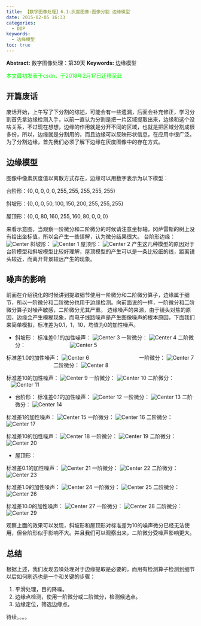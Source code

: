 ```yaml
---
title: 【数字图像处理】6.1:灰度图像-图像分割 边缘模型
date: 2015-02-05 16:33
categories:
  - DIP
keywords:
  - 边缘模型
toc: true
---
```

**Abstract:** 数字图像处理：第39天
**Keywords:** 边缘模型
<!--more-->
<font color="00FF00">本文最初发表于csdn，于2018年2月17日迁移至此</font>
## 开篇废话
废话开始，上午写了下分割的综述，可能会有一些遗漏，后面会补充修正，学习分割首先拿边缘检测入手，以前一直认为分割是把一片区域提取出来，边缘和这个没啥关系，不过现在想想，边缘的作用就是分开不同的区域，也就是把区域分割成很多份，所以，边缘就是分割用的，而且边缘可以反映形状信息，在应用中很广泛。为了分割边缘，首先我们必须了解下边缘在灰度图像中的存在方式。

## 边缘模型
图像中像素灰度值以离散方式存在，边缘可以用数字表示为以下模型：

台阶形：$\{0,0,0,0,0,255,255,255,255,255\}$

斜坡形：$\{0,0,0,50,100,150,200,255,255,255\}$

屋顶形：$\{0,0,80,160,255,160,80,0,0,0\}$

来看示意图，当观察一阶微分和二阶微分的时候请注意坐标轴，冈萨雷斯的树上没有给出坐标值，所以会产生一些误解，认为微分结果很大。
台阶形边缘：
![Center][]
斜坡形：
![Center 1][]
屋顶形：
![Center 2][]
产生这几种模型的原因对于台阶模型和斜坡模型比较好理解，屋顶模型的产生可以是一条比较细的线，距离镜头较近，而离开背景较远产生的现象。
## 噪声的影响
前面在介绍锐化的时候讲到提取细节使用一阶微分和二阶微分算子，边缘属于细节，所以一阶微分和二阶微分也用于边缘检测。向前面说的一样，一阶微分和二阶微分算子对噪声敏感，二阶微分尤其严重。
边缘噪声的来源，由于镜头对焦的原因，边缘会产生模糊现象，而电子线路噪声是产生图像噪声的根本原因，下面我们来简单模拟，标准差为0.1，1，10，均值为0的加性噪声。
 * 斜坡形：
标准差0.1的加性噪声：
![Center 3][]
一阶微分：
![Center 4][]
二阶微分：                             
![Center 5][]

标准差1.0的加性噪声：
![Center 6][]                                 
一阶微分：
![Center 7][]                               
二阶微分：
![Center 8][]


标准差10的加性噪声：
![Center 9][]
一阶微分：
![Center 10][]
二阶微分：               
![Center 11][]

 *  台阶形：
标准差0.1的加性噪声：
![Center 12][]
一阶微分：
![Center 13][]
二阶微分：
![Center 14][] 

标准差1的加性噪声：
![Center 15][]
一阶微分：
![Center 16][]
二阶微分：
![Center 17][] 

标准差10的加性噪声：
![Center 18][]
一阶微分：
![Center 19][]
二阶微分：
![Center 20][]

 *  屋顶形：

标准差0.1的加性噪声：
![Center 21][]
一阶微分：
![Center 22][]
二阶微分：
![Center 23][] 

标准差1.0的加性噪声：
![Center 24][]
一阶微分：
![Center 25][]
二阶微分：
![Center 26][] 

标准差10.0的加性噪声：
![Center 27][]
一阶微分：
![Center 28][]
二阶微分：
![Center 29][]

观察上面的效果可以发现，斜坡形和屋顶形对标准差为10的噪声微分已经无法使用，但台阶形似乎影响不大。并且我们可以观察出来，二阶微分受噪声影响更大。
## 总结
根据上述，我们发现去噪处理对于边缘提取是必要的，而用有检测算子检测到细节以后如何刷选也是一个和关键的步骤：

1. 平滑处理，目的降噪。
2. 边缘点检测，使用一阶微分或二阶微分，检测候选点。
3. 边缘定位，筛选边缘点。

待续。。。。



[Center]: https://tony4ai-1251394096.cos.ap-hongkong.myqcloud.com/blog_images/DIP-6-1-灰度图像-图像分割-边缘模型/20150205151021004.png
[Center 1]: https://tony4ai-1251394096.cos.ap-hongkong.myqcloud.com/blog_images/DIP-6-1-灰度图像-图像分割-边缘模型/20150205151044448.png
[Center 2]: https://tony4ai-1251394096.cos.ap-hongkong.myqcloud.com/blog_images/DIP-6-1-灰度图像-图像分割-边缘模型/20150205151101049.png
[Center 3]: https://tony4ai-1251394096.cos.ap-hongkong.myqcloud.com/blog_images/DIP-6-1-灰度图像-图像分割-边缘模型/20150205152709312.png
[Center 4]: https://tony4ai-1251394096.cos.ap-hongkong.myqcloud.com/blog_images/DIP-6-1-灰度图像-图像分割-边缘模型/20150205152715643.png
[Center 5]: https://tony4ai-1251394096.cos.ap-hongkong.myqcloud.com/blog_images/DIP-6-1-灰度图像-图像分割-边缘模型/20150205152719951.png
[Center 6]: https://tony4ai-1251394096.cos.ap-hongkong.myqcloud.com/blog_images/DIP-6-1-灰度图像-图像分割-边缘模型/20150205152840790.png
[Center 7]: https://tony4ai-1251394096.cos.ap-hongkong.myqcloud.com/blog_images/DIP-6-1-灰度图像-图像分割-边缘模型/20150205152849696.png
[Center 8]: https://tony4ai-1251394096.cos.ap-hongkong.myqcloud.com/blog_images/DIP-6-1-灰度图像-图像分割-边缘模型/20150205152855592.png
[Center 9]: https://tony4ai-1251394096.cos.ap-hongkong.myqcloud.com/blog_images/DIP-6-1-灰度图像-图像分割-边缘模型/20150205154004742.png
[Center 10]: https://tony4ai-1251394096.cos.ap-hongkong.myqcloud.com/blog_images/DIP-6-1-灰度图像-图像分割-边缘模型/20150205154023774.png
[Center 11]: https://tony4ai-1251394096.cos.ap-hongkong.myqcloud.com/blog_images/DIP-6-1-灰度图像-图像分割-边缘模型/20150205154043587.png
[Center 12]: https://tony4ai-1251394096.cos.ap-hongkong.myqcloud.com/blog_images/DIP-6-1-灰度图像-图像分割-边缘模型/20150205154555507.png
[Center 13]: https://tony4ai-1251394096.cos.ap-hongkong.myqcloud.com/blog_images/DIP-6-1-灰度图像-图像分割-边缘模型/20150205154545585.png
[Center 14]: https://tony4ai-1251394096.cos.ap-hongkong.myqcloud.com/blog_images/DIP-6-1-灰度图像-图像分割-边缘模型/20150205154538191.png
[Center 15]: https://tony4ai-1251394096.cos.ap-hongkong.myqcloud.com/blog_images/DIP-6-1-灰度图像-图像分割-边缘模型/20150205154530703.png
[Center 16]: https://tony4ai-1251394096.cos.ap-hongkong.myqcloud.com/blog_images/DIP-6-1-灰度图像-图像分割-边缘模型/20150205154524260.png
[Center 17]: https://tony4ai-1251394096.cos.ap-hongkong.myqcloud.com/blog_images/DIP-6-1-灰度图像-图像分割-边缘模型/20150205154517349.png
[Center 18]: https://tony4ai-1251394096.cos.ap-hongkong.myqcloud.com/blog_images/DIP-6-1-灰度图像-图像分割-边缘模型/20150205154509707.png
[Center 19]: https://tony4ai-1251394096.cos.ap-hongkong.myqcloud.com/blog_images/DIP-6-1-灰度图像-图像分割-边缘模型/20150205154503187.png
[Center 20]: https://tony4ai-1251394096.cos.ap-hongkong.myqcloud.com/blog_images/DIP-6-1-灰度图像-图像分割-边缘模型/20150205154457883.png
[Center 21]: https://tony4ai-1251394096.cos.ap-hongkong.myqcloud.com/blog_images/DIP-6-1-灰度图像-图像分割-边缘模型/20150205155323573.png
[Center 22]: https://tony4ai-1251394096.cos.ap-hongkong.myqcloud.com/blog_images/DIP-6-1-灰度图像-图像分割-边缘模型/20150205155312591.png
[Center 23]: https://tony4ai-1251394096.cos.ap-hongkong.myqcloud.com/blog_images/DIP-6-1-灰度图像-图像分割-边缘模型/20150205155305820.png
[Center 24]: https://tony4ai-1251394096.cos.ap-hongkong.myqcloud.com/blog_images/DIP-6-1-灰度图像-图像分割-边缘模型/20150205155256647.png
[Center 25]: https://tony4ai-1251394096.cos.ap-hongkong.myqcloud.com/blog_images/DIP-6-1-灰度图像-图像分割-边缘模型/20150205155251715.png
[Center 26]: https://tony4ai-1251394096.cos.ap-hongkong.myqcloud.com/blog_images/DIP-6-1-灰度图像-图像分割-边缘模型/20150205155245725.png
[Center 27]: https://tony4ai-1251394096.cos.ap-hongkong.myqcloud.com/blog_images/DIP-6-1-灰度图像-图像分割-边缘模型/20150205155239984.png
[Center 28]: https://tony4ai-1251394096.cos.ap-hongkong.myqcloud.com/blog_images/DIP-6-1-灰度图像-图像分割-边缘模型/20150205155234196.png
[Center 29]: https://tony4ai-1251394096.cos.ap-hongkong.myqcloud.com/blog_images/DIP-6-1-灰度图像-图像分割-边缘模型/20150205155228674.png
